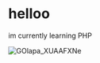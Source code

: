 # helloo

im currently learning PHP

![GOlapa_XUAAFXNe](https://github.com/user-attachments/assets/716bc9f7-a556-487a-a7a0-093fa8b740aa)

